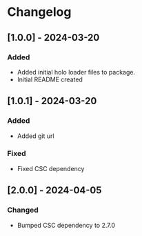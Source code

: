 # Changelog

## [1.0.0] - 2024-03-20

### Added
- Added initial holo loader files to package.
- Initial README created


## [1.0.1] - 2024-03-20

### Added
- Added git url

### Fixed
- Fixed CSC dependency


## [2.0.0] - 2024-04-05

### Changed
- Bumped CSC dependency to 2.7.0
